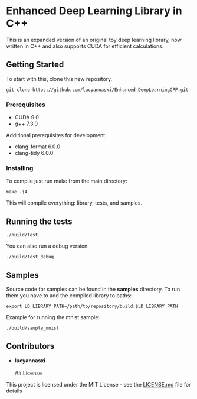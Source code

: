 # Enhanced Deep Learning Library in C++

This is an expanded version of an original toy deep learning library, now written in C++ and also supports CUDA for efficient calculations.

## Getting Started

To start with this, clone this new repository.

```
git clone https://github.com/lucyannasxi/Enhanced-DeepLearningCPP.git
```

### Prerequisites

- CUDA 9.0
- g++ 7.3.0

Additional prerequisites for development:
- clang-format 6.0.0
- clang-tidy 6.0.0

### Installing

To compile just run make from the main directory:
```
make -j4
```
This will compile everything: library, tests, and samples.

## Running the tests

```
./build/test
```

You can also run a debug version:
```
./build/test_debug
```

## Samples

Source code for samples can be found in the **samples** directory. To run them you have to add the compiled library to paths:
```
export LD_LIBRARY_PATH=/path/to/repository/build:$LD_LIBRARY_PATH
```

Example for running the mnist sample:
```
./build/sample_mnist
```

## Contributors

* **lucyannasxi**<br><br>## License

This project is licensed under the MIT License - see the [LICENSE.md](LICENSE.md) file for details